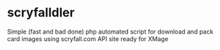 # scryfalldler
Simple (fast and bad done) php automated script for download and pack card images using scryfall.com API site ready for XMage
